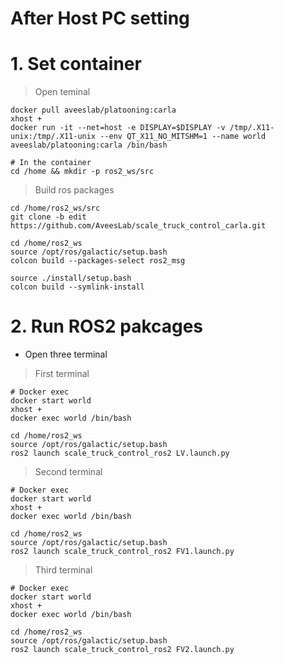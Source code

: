 # After Host PC setting

# 1. Set container
> Open teminal
```
docker pull aveeslab/platooning:carla
xhost +
docker run -it --net=host -e DISPLAY=$DISPLAY -v /tmp/.X11-unix:/tmp/.X11-unix --env QT_X11_NO_MITSHM=1 --name world aveeslab/platooning:carla /bin/bash

# In the container
cd /home && mkdir -p ros2_ws/src
```
> Build ros packages
```
cd /home/ros2_ws/src
git clone -b edit https://github.com/AveesLab/scale_truck_control_carla.git
```
```
cd /home/ros2_ws
source /opt/ros/galactic/setup.bash
colcon build --packages-select ros2_msg

source ./install/setup.bash
colcon build --symlink-install
```
# 2. Run ROS2 pakcages
- Open three terminal
> First terminal
```
# Docker exec
docker start world
xhost +
docker exec world /bin/bash
```
```
cd /home/ros2_ws
source /opt/ros/galactic/setup.bash
ros2 launch scale_truck_control_ros2 LV.launch.py
```
> Second terminal
```
# Docker exec
docker start world
xhost +
docker exec world /bin/bash
```
```
cd /home/ros2_ws
source /opt/ros/galactic/setup.bash
ros2 launch scale_truck_control_ros2 FV1.launch.py
```
> Third terminal
```
# Docker exec
docker start world
xhost +
docker exec world /bin/bash
```
```
cd /home/ros2_ws
source /opt/ros/galactic/setup.bash
ros2 launch scale_truck_control_ros2 FV2.launch.py
```


